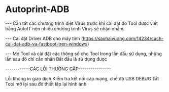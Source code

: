 # Autoprint-ADB
--- Cần tắt các chương trình diệt Virus trước khi cài đặt do Tool được viết bằng AutoIT nên nhiều chương trình Virus sẽ nhận nhầm.

--- Cài đặt Driver ADB cho máy tính (https://saohaivuong.com/14234/cach-cai-dat-adb-va-fastboot-tren-windows)

--- Mở Tool và cài đặt các thông số cho Tool trong lần đầu sử dụng, những lần sau đó chỉ cần nhắn Bắt đầu là sử dụng được

------------CÁC LỖI THƯỜNG GẶP----------------

Lỗi không in giao dịch
Kiểm tra kết nối cáp mạng, chế độ USB DEBUG
Tắt Tool mở lại sau đó thiết lập lại hình ảnh
